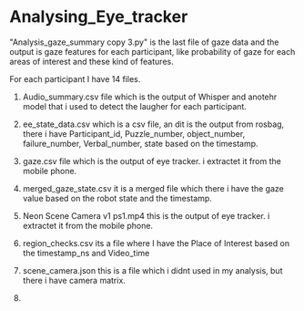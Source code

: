 # Analysing_Eye_tracker

"Analysis_gaze_summary copy 3.py" is the last file of gaze data and the output is gaze features for each participant, like probability of gaze for each areas of interest and these kind of features. 

For each participant I have 14 files. 
1. Audio_summary.csv file which is the output of Whisper and anotehr model that i used to detect the laugher for each participant.

2. ee_state_data.csv which is a csv file, an dit is the output from rosbag, there i have Participant_id, Puzzle_number, object_number, failure_number, Verbal_number, state based on the timestamp.

3. gaze.csv file which is the output of eye tracker. i extractet it from the mobile phone. 

4. merged_gaze_state.csv it is a merged file which there i have the gaze value based on the robot state and the timestamp.

5. Neon Scene Camera v1 ps1.mp4 this is the output of eye tracker. i extractet it from the mobile phone.

6. region_checks.csv its a file where I have the Place of Interest based on the timestamp_ns and Video_time

7. scene_camera.json this is a file which i didnt used in my analysis, but there i have camera matrix.

8. 

